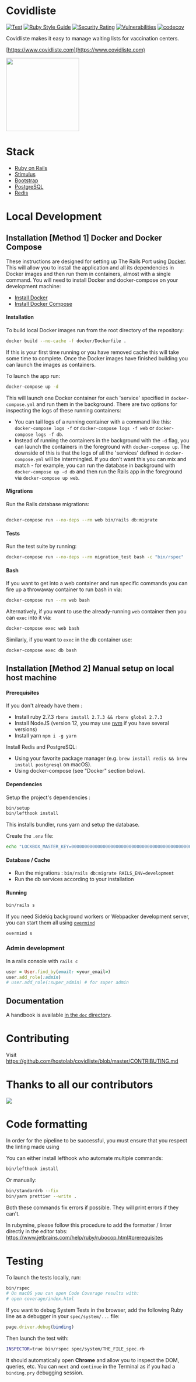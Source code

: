# Covidliste

[![Test](https://github.com/hostolab/covidliste/actions/workflows/test.yml/badge.svg?branch=master)](https://github.com/hostolab/covidliste/actions/workflows/test.yml)
[![Ruby Style Guide](https://img.shields.io/badge/code_style-standard-brightgreen.svg)](https://github.com/testdouble/standard)
[![Security Rating](https://sonarcloud.io/api/project_badges/measure?project=hostolab_covidliste&metric=security_rating)](https://sonarcloud.io/dashboard?id=hostolab_covidliste)
[![Vulnerabilities](https://sonarcloud.io/api/project_badges/measure?project=hostolab_covidliste&metric=vulnerabilities)](https://sonarcloud.io/dashboard?id=hostolab_covidliste)
[![codecov](https://codecov.io/gh/hostolab/covidliste/branch/master/graph/badge.svg?token=Z6SM94ONW9)](https://codecov.io/gh/hostolab/covidliste)

Covidliste makes it easy to manage waiting lists for vaccination centers.

[https://www.covidliste.com](https://www.covidliste.com)

<img src='https://www.pasteur.fr/sites/default/files/styles/media-wide/public/rubrique_linstitut_pasteur/notre_histoire/alexandre-yersin-institutpasteur_46576.jpg?itok=FL2T1kf4' width='200px'> </img>

# Stack

- [Ruby on Rails](https://rubyonrails.org/)
- [Stimulus](https://stimulus.hotwire.dev/)
- [Bootstrap](https://getbootstrap.com/)
- [PostgreSQL](https://www.postgresql.org/)
- [Redis](https://redis.io/)

# Local Development

## Installation [Method 1] Docker and Docker Compose

These instructions are designed for setting up The Rails Port using [Docker](https://www.docker.com/). This will allow you to install the application and all its dependencies in Docker images and then run them in containers, almost with a single command. You will need to install Docker and docker-compose on your development machine:

- [Install Docker](https://docs.docker.com/install/)
- [Install Docker Compose](https://docs.docker.com/compose/install/)

#### Installation

To build local Docker images run from the root directory of the repository:

```bash
docker build --no-cache -f docker/Dockerfile .
```

If this is your first time running or you have removed cache this will take some time to complete. Once the Docker images have finished building you can launch the images as containers.

To launch the app run:

```bash
docker-compose up -d
```

This will launch one Docker container for each 'service' specified in `docker-compose.yml` and run them in the background. There are two options for inspecting the logs of these running containers:

- You can tail logs of a running container with a command like this: `docker-compose logs -f` or `docker-compose logs -f web` or `docker-compose logs -f db`.
- Instead of running the containers in the background with the `-d` flag, you can launch the containers in the foreground with `docker-compose up`. The downside of this is that the logs of all the 'services' defined in `docker-compose.yml` will be intermingled. If you don't want this you can mix and match - for example, you can run the database in background with `docker-compose up -d db` and then run the Rails app in the foreground via `docker-compose up web`.

#### Migrations

Run the Rails database migrations:

```bash

docker-compose run --no-deps --rm web bin/rails db:migrate
```

#### Tests

Run the test suite by running:

```bash
docker-compose run --no-deps --rm migration_test bash -c "bin/rspec"
```

#### Bash

If you want to get into a web container and run specific commands you can fire up a throwaway container to run bash in via:

```bash
docker-compose run --rm web bash
```

Alternatively, if you want to use the already-running `web` container then you can `exec` into it via:

```bash
docker-compose exec web bash
```

Similarly, if you want to `exec` in the db container use:

```bash
docker-compose exec db bash
```

## Installation [Method 2] Manual setup on local host machine

#### Prerequisites

If you don't already have them :

- Install ruby 2.7.3 `rbenv install 2.7.3 && rbenv global 2.7.3`
- Install NodeJS (version 12, you may use [nvm](https://github.com/nvm-sh/nvm) if you have several versions)
- Install yarn `npm i -g yarn`

Install Redis and PostgreSQL:

- Using your favorite package manager (e.g. `brew install redis && brew install postgresql` on macOS).
- Using docker-compose (see "Docker" section below).

#### Dependencies

Setup the project's dependencies :

```bash
bin/setup
bin/lefthook install
```

This installs bundler, runs yarn and setup the database.

Create the `.env` file:

```bash
echo "LOCKBOX_MASTER_KEY=0000000000000000000000000000000000000000000000000000000000000000" > .env
```

#### Database / Cache

- Run the migrations : `bin/rails db:migrate RAILS_ENV=development`
- Run the db services according to your installation

#### Running

```bash
bin/rails s
```

If you need Sidekiq background workers or Webpacker development server, you can
start them all using [`overmind`](https://github.com/DarthSim/overmind)

```bash
overmind s
```

### Admin development

In a rails console with `rails c`

```ruby
user = User.find_by(email: <your_email>)
user.add_role(:admin)
# user.add_role(:super_admin) # for super admin
```

## Documentation

A handbook is available [in the `doc` directory](doc/handbook.md).

# Contributing

Visit https://github.com/hostolab/covidliste/blob/master/CONTRIBUTING.md

# Thanks to all our contributors

<a href="https://github.com/hostolab/covidliste/graphs/contributors">
  <img src="https://contributors-img.web.app/image?repo=hostolab/covidliste" />
</a>

# Code formatting

In order for the pipeline to be successful, you must ensure that you respect
the linting made using

You can either install lefthook who automate multiple commands:

```bash
bin/lefthook install
```

Or manually:

```bash
bin/standardrb --fix
bin/yarn prettier --write .
```

Both these commands fix errors if possible. They will print errors if they
can't.

In rubymine, please follow this procedure to add the formatter / linter
directly in the editor tabs:
https://www.jetbrains.com/help/ruby/rubocop.html#prerequisites

# Testing

To launch the tests locally, run:

```bash
bin/rspec
# On macOS you can open Code Coverage results with:
# open coverage/index.html
```

If you want to debug System Tests in the browser, add the following Ruby line
as a debugger in your `spec/system/...` file:

```ruby
page.driver.debug(binding)
```

Then launch the test with:

```bash
INSPECTOR=true bin/rspec spec/system/THE_FILE_spec.rb
```

It should automatically open **Chrome** and allow you to inspect the DOM,
queries, etc. You can `next` and `continue` in the Terminal as if you had a
`binding.pry` debugging session.
